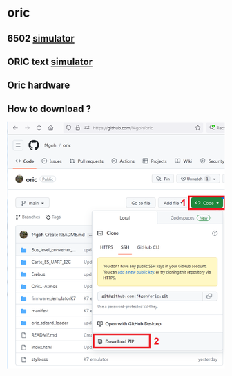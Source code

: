 # oric

## 6502 [simulator](https://f4goh.github.io/oric/simulateur6502/) 

## ORIC text [simulator](https://f4goh.github.io/oric/simulateurOric/) 

## Oric hardware

## How to download ?

![HOWTO](images/git_down.png)

